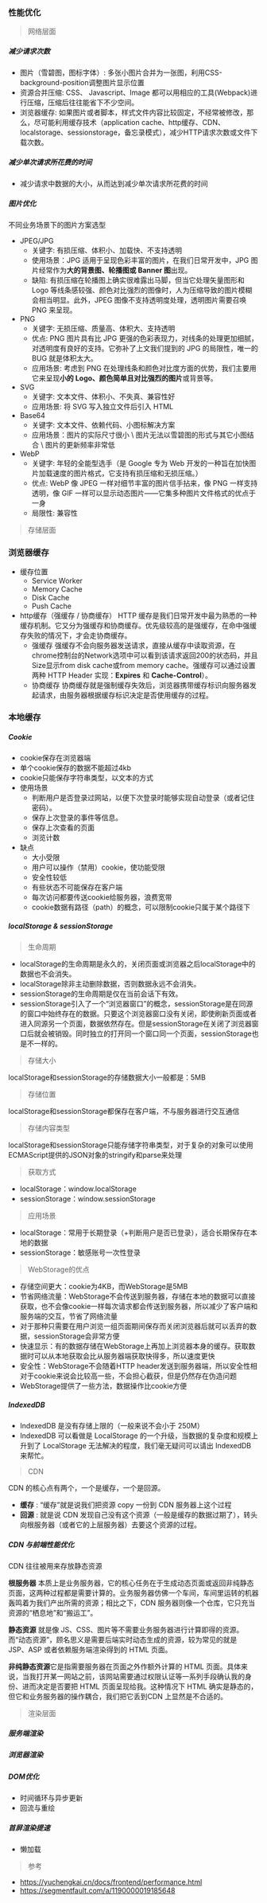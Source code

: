### 性能优化
> 网络层面

##### 减少请求次数

* 图片（雪碧图，图标字体）: 多张小图片合并为一张图，利用CSS-background-position调整图片显示位置
* 资源合并压缩: CSS、 Javascript、Image 都可以用相应的工具(Webpack)进行压缩，压缩后往往能省下不少空间。
* 浏览器缓存: 如果图片或者脚本，样式文件内容比较固定，不经常被修改，那么，尽可能利用缓存技术（application cache、http缓存、CDN、localstorage、sessionstorage，备忘录模式），减少HTTP请求次数或文件下载次数。

##### 减少单次请求所花费的时间
* 减少请求中数据的大小，从而达到减少单次请求所花费的时间

##### 图片优化
不同业务场景下的图片方案选型
* JPEG/JPG
  * 关键字: 有损压缩、体积小、加载快、不支持透明
  * 使用场景：JPG 适用于呈现色彩丰富的图片，在我们日常开发中，JPG 图片经常作为**大的背景图、轮播图或 Banner 图**出现。
  * 缺陷: 有损压缩在轮播图上确实很难露出马脚，但当它处理矢量图形和 Logo 等线条感较强、颜色对比强烈的图像时，人为压缩导致的图片模糊会相当明显。此外，JPEG 图像不支持透明度处理，透明图片需要召唤 PNG 来呈现。
* PNG
  * 关键字: 无损压缩、质量高、体积大、支持透明
  * 优点: PNG 图片具有比 JPG 更强的色彩表现力，对线条的处理更加细腻，对透明度有良好的支持。它弥补了上文我们提到的 JPG 的局限性，唯一的 BUG 就是体积太大。 
  * 应用场景: 考虑到 PNG 在处理线条和颜色对比度方面的优势，我们主要用它来呈现**小的 Logo、颜色简单且对比强烈的图片**或背景等。
* SVG
  * 关键字: 文本文件、体积小、不失真、兼容性好
  * 应用场景: 将 SVG 写入独立文件后引入 HTML
* Base64
  * 关键字: 文本文件、依赖代码、小图标解决方案
  * 应用场景：图片的实际尺寸很小 \ 图片无法以雪碧图的形式与其它小图结合 \ 图片的更新频率非常低
* WebP
  * 关键字: 年轻的全能型选手（是 Google 专为 Web 开发的一种旨在加快图片加载速度的图片格式，它支持有损压缩和无损压缩。）
  * 优点: WebP 像 JPEG 一样对细节丰富的图片信手拈来，像 PNG 一样支持透明，像 GIF 一样可以显示动态图片——它集多种图片文件格式的优点于一身
  * 局限性: 兼容性


> 存储层面

### 浏览器缓存
* 缓存位置
  * Service Worker
  * Memory Cache
  * Disk Cache
  * Push Cache
* http缓存（强缓存 / 协商缓存）
   HTTP 缓存是我们日常开发中最为熟悉的一种缓存机制。它又分为强缓存和协商缓存。优先级较高的是强缓存，在命中强缓存失败的情况下，才会走协商缓存。
  * 强缓存
    强缓存不会向服务器发送请求，直接从缓存中读取资源，在chrome控制台的Network选项中可以看到该请求返回200的状态码，并且Size显示from disk cache或from memory cache。强缓存可以通过设置两种 HTTP Header 实现：**Expires** 和 **Cache-Control**）。
  * 协商缓存
    协商缓存就是强制缓存失效后，浏览器携带缓存标识向服务器发起请求，由服务器根据缓存标识决定是否使用缓存的过程。   
### 本地缓存
##### Cookie
  * cookie保存在浏览器端
  * 单个cookie保存的数据不能超过4kb
  * cookie只能保存字符串类型，以文本的方式
  * 使用场景
    * 判断用户是否登录过网站，以便下次登录时能够实现自动登录（或者记住密码）。
    * 保存上次登录的事件等信息。
    * 保存上次查看的页面
    * 浏览计数
  * 缺点
    * 大小受限
    * 用户可以操作（禁用）cookie，使功能受限
    * 安全性较低
    * 有些状态不可能保存在客户端
    * 每次访问都要传送cookie给服务器，浪费宽带
    * cookie数据有路径（path）的概念，可以限制cookie只属于某个路径下
  
##### localStorage & sessionStorage
> 生命周期

* localStorage的生命周期是永久的，关闭页面或浏览器之后localStorage中的数据也不会消失。
* localStorage除非主动删除数据，否则数据永远不会消失。
* sessionStorage的生命周期是仅在当前会话下有效。
* sessionStorage引入了一个“浏览器窗口”的概念，sessionStorage是在同源的窗口中始终存在的数据。只要这个浏览器窗口没有关闭，即使刷新页面或者进入同源另一个页面，数据依然存在。但是sessionStorage在关闭了浏览器窗口后就会被销毁。同时独立的打开同一个窗口同一个页面，sessionStorage也是不一样的。

> 存储大小

localStorage和sessionStorage的存储数据大小一般都是：5MB

> 存储位置

localStorage和sessionStorage都保存在客户端，不与服务器进行交互通信

> 存储内容类型

localStorage和sessionStorage只能存储字符串类型，对于复杂的对象可以使用ECMAScript提供的JSON对象的stringify和parse来处理

> 获取方式

* localStorage：window.localStorage
* sessionStorage：window.sessionStorage

> 应用场景

* localStorage：常用于长期登录（+判断用户是否已登录），适合长期保存在本地的数据
* sessionStorage：敏感账号一次性登录

> WebStorage的优点

* 存储空间更大：cookie为4KB，而WebStorage是5MB
* 节省网络流量：WebStorage不会传送到服务器，存储在本地的数据可以直接获取，也不会像cookie一样每次请求都会传送到服务器，所以减少了客户端和服务端的交互，节省了网络流量
* 对于那种只需要在用户浏览一组页面期间保存而关闭浏览器后就可以丢弃的数据，sessionStorage会非常方便
* 快速显示：有的数据存储在WebStorage上再加上浏览器本身的缓存。获取数据时可以从本地获取会比从服务器端获取快得多，所以速度更快
* 安全性：WebStorage不会随着HTTP header发送到服务器端，所以安全性相对于cookie来说会比较高一些，不会担心截获，但是仍然存在伪造问题
* WebStorage提供了一些方法，数据操作比cookie方便

##### IndexedDB
* IndexedDB 是没有存储上限的（一般来说不会小于 250M）
* IndexedDB 可以看做是 LocalStorage 的一个升级，当数据的复杂度和规模上升到了 LocalStorage 无法解决的程度，我们毫无疑问可以请出 IndexedDB 来帮忙。

> CDN

CDN 的核心点有两个，一个是缓存，一个是回源。
* **缓存** : “缓存”就是说我们把资源 copy 一份到 CDN 服务器上这个过程
* **回源** : 就是说 CDN 发现自己没有这个资源（一般是缓存的数据过期了），转头向根服务器（或者它的上层服务器）去要这个资源的过程。

##### CDN 与前端性能优化
CDN 往往被用来存放静态资源

**根服务器** 本质上是业务服务器，它的核心任务在于生成动态页面或返回非纯静态页面，这两种过程都是需要计算的。业务服务器仿佛一个车间，车间里运转的机器轰鸣着为我们产出所需的资源；相比之下，CDN 服务器则像一个仓库，它只充当资源的“栖息地”和“搬运工”。

**静态资源** 就是像 JS、CSS、图片等不需要业务服务器进行计算即得的资源。而“动态资源”，顾名思义是需要后端实时动态生成的资源，较为常见的就是 JSP、ASP 或者依赖服务端渲染得到的 HTML 页面。

**非纯静态资源**它是指需要服务器在页面之外作额外计算的 HTML 页面。具体来说，当我打开某一网站之前，该网站需要通过权限认证等一系列手段确认我的身份、进而决定是否要把 HTML 页面呈现给我。这种情况下 HTML 确实是静态的，但它和业务服务器的操作耦合，我们把它丢到CDN 上显然是不合适的。

> 渲染层面

##### 服务端渲染
##### 浏览器渲染
##### DOM优化
  * 时间循环与异步更新
  * 回流与重绘


##### 首屏渲染提速
  * 懒加载



> 参考
* https://yuchengkai.cn/docs/frontend/performance.html
* https://segmentfault.com/a/1190000019185648
